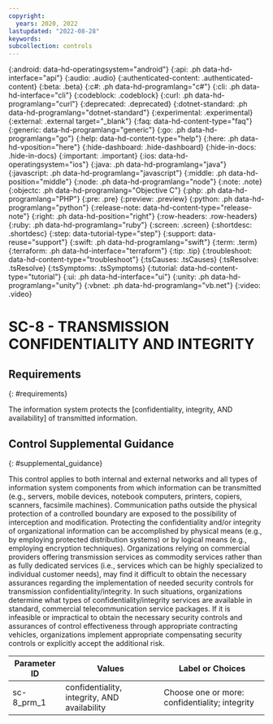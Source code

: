 ```yaml
---
copyright:
  years: 2020, 2022
lastupdated: "2022-08-28"
keywords: 
subcollection: controls
---
```



{:android: data-hd-operatingsystem="android"}
{:api: .ph data-hd-interface="api"}
{:audio: .audio}
{:authenticated-content: .authenticated-content}
{:beta: .beta}
{:c#: .ph data-hd-programlang="c#"}
{:cli: .ph data-hd-interface="cli"}
{:codeblock: .codeblock}
{:curl: .ph data-hd-programlang="curl"}
{:deprecated: .deprecated}
{:dotnet-standard: .ph data-hd-programlang="dotnet-standard"}
{:experimental: .experimental}
{:external: .external target="_blank"}
{:faq: data-hd-content-type="faq"}
{:generic: data-hd-programlang="generic"}
{:go: .ph data-hd-programlang="go"}
{:help: data-hd-content-type="help"}
{:here: .ph data-hd-vposition="here"}
{:hide-dashboard: .hide-dashboard}
{:hide-in-docs: .hide-in-docs}
{:important: .important}
{:ios: data-hd-operatingsystem="ios"}
{:java: .ph data-hd-programlang="java"}
{:javascript: .ph data-hd-programlang="javascript"}
{:middle: .ph data-hd-position="middle"}
{:node: .ph data-hd-programlang="node"}
{:note: .note}
{:objectc: .ph data-hd-programlang="Objective C"}
{:php: .ph data-hd-programlang="PHP"}
{:pre: .pre}
{:preview: .preview}
{:python: .ph data-hd-programlang="python"}
{:release-note: data-hd-content-type="release-note"}
{:right: .ph data-hd-position="right"}
{:row-headers: .row-headers}
{:ruby: .ph data-hd-programlang="ruby"}
{:screen: .screen}
{:shortdesc: .shortdesc}
{:step: data-tutorial-type="step"}
{:support: data-reuse="support"}
{:swift: .ph data-hd-programlang="swift"}
{:term: .term}
{:terraform: .ph data-hd-interface="terraform"}
{:tip: .tip}
{:troubleshoot: data-hd-content-type="troubleshoot"}
{:tsCauses: .tsCauses}
{:tsResolve: .tsResolve}
{:tsSymptoms: .tsSymptoms}
{:tutorial: data-hd-content-type="tutorial"}
{:ui: .ph data-hd-interface="ui"}
{:unity: .ph data-hd-programlang="unity"}
{:vbnet: .ph data-hd-programlang="vb.net"}
{:video: .video}


# SC-8 - TRANSMISSION CONFIDENTIALITY AND INTEGRITY

## Requirements
{: #requirements}

The information system protects the [confidentiality, integrity, AND availability] of transmitted information.

## Control Supplemental Guidance
{: #supplemental_guidance}

This control applies to both internal and external networks and all types of information system components from which information can be transmitted (e.g., servers, mobile devices, notebook computers, printers, copiers, scanners, facsimile machines). Communication paths outside the physical protection of a controlled boundary are exposed to the possibility of interception and modification. Protecting the confidentiality and/or integrity of organizational information can be accomplished by physical means (e.g., by employing protected distribution systems) or by logical means (e.g., employing encryption techniques). Organizations relying on commercial providers offering transmission services as commodity services rather than as fully dedicated services (i.e., services which can be highly specialized to individual customer needs), may find it difficult to obtain the necessary assurances regarding the implementation of needed security controls for transmission confidentiality/integrity. In such situations, organizations determine what types of confidentiality/integrity services are available in standard, commercial telecommunication service packages. If it is infeasible or impractical to obtain the necessary security controls and assurances of control effectiveness through appropriate contracting vehicles, organizations implement appropriate compensating security controls or explicitly accept the additional risk.

| Parameter ID | Values | Label or Choices |
|---|---|---|
| sc-8_prm_1 | confidentiality, integrity, AND availability | Choose one or more: confidentiality; integrity |